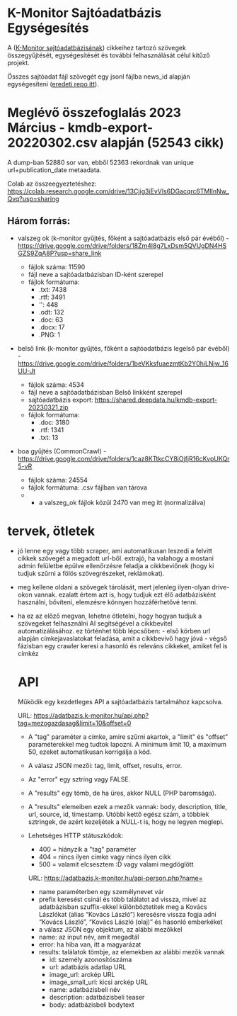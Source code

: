# K-Monitor Sajtóadatbázis Egységesítés
A ([K-Monitor sajtóadatbázisának](https://adatbazis.k-monitor.hu)) cikkeihez tartozó szövegek összegyűjtését, egységesítését és további felhasználását célul kitűző projekt.

Összes sajtóadat fájl szövegét egy jsonl fájlba news_id alapján egységesíteni ([eredeti repo itt](https://github.com/everybitmihaly/KMonitorSajtoadatEgysegesites)). 

# Meglévő összefoglalás 2023 Március - kmdb-export-20220302.csv alapján (52543 cikk)
A dump-ban 52880 sor van, ebből 52363 rekordnak van unique url+publication_date metaadata.

Colab az összeegyeztetéshez: https://colab.research.google.com/drive/13Cjig3iEvVIs6DGacqrc6TMlInNw_Qvq?usp=sharing

## Három forrás: 
- valszeg ok (k-monitor gyűjtés, főként a sajtóadatbázis első pár évéből) - https://drive.google.com/drive/folders/18Zm4l8g7LxDsm5QVUgDN4HSGZS9ZqA8P?usp=share_link
    - fájlok száma: 11590
    - fájl neve a sajtóadatbázisban ID-ként szerepel
    - fájlok formátuma:
        - .txt: 7438
        - .rtf: 3491
        - '': 448
        - .odt: 132
        - .doc: 63
        - .docx: 17
        - .PNG: 1

- belső link (k-monitor gyűjtés, főként a sajtóadatbázis legelső pár évéből) - https://drive.google.com/drive/folders/1beVKksfuaezmtKb2Y0hiLNjw_16UU-Jt
    - fájlok száma: 4534
    - fájl neve a sajtóadatbázisban Belső linkként szerepel
    - sajtóadatbázis export: https://shared.deepdata.hu/kmdb-export-20230321.zip
    - fájlok formátuma:
        - .doc: 3180
        - .rtf: 1341
        - .txt: 13
    
- boa gyűjtés (CommonCrawl)           - https://drive.google.com/drive/folders/1caz8KTtkcCY8iOjfjR16cKvpUKQr5-vR
    - fájlok száma: 24554
    - fájlok formátuma: .csv fájlban van tárova
    - * a valszeg_ok fájlok közül 2470 van meg itt (normalizálva)

# tervek, ötletek
- jó lenne egy vagy több scraper, ami automatikusan leszedi a felvitt cikkek szövegét a megadott url-ből. extrajó, ha valahogy a mostani admin felületbe épülve ellenőrzésre feladja a cikkbeviőnek (hogy ki tudjuk szűrni a fölös szövegrészeket, reklámokat).
- meg kellene oldani a szövegek tárolását, mert jelenleg ilyen-olyan drive-okon vannak. ezalatt értem azt is, hogy tudjuk ezt élő adatbázisként használni, bővíteni, elemzésre könnyen hozzáférhetővé tenni.
- ha ez az előző megvan, lehetne ötletelni, hogy hogyan tudjuk a szövegeket felhasználni AI segítségével a cikkbevitel automatizálásához. ez történhet több lépcsőben:
        - első körben url alapján címkejavaslatokat feladása, amit a cikkbevivő hagy jóvá
        - végső fázisban egy crawler keresi a hasonló és releváns cikkeket, amiket fel is címkéz

  # API
  Működik egy kezdetleges API a sajtóadatbázis tartalmához kapcsolva.
  
  URL: https://adatbazis.k-monitor.hu/api.php?tag=mezogazdasag&limit=10&offset=0
  - A "tag" paraméter a címke, amire szűrni akartok, a "limit" és "offset" paraméterekkel meg tudtok lapozni. A minimum limit 10, a maximum 50, ezeket automatikusan korrigálja a kód.
  - A válasz JSON mezői: tag, limit, offset, results, error.
  - Az "error" egy sztring vagy FALSE.
  - A "results" egy tömb, de ha üres, akkor NULL (PHP baromsága).
  - A "results" elemeiben ezek a mezők vannak: body, description, title, url, source, id, timestamp. Utóbbi kettő egész szám, a többiek sztringek, de azért kezeljétek a NULL-t is, hogy ne legyen meglepi.
  - Lehetséges HTTP státuszkódok:
      - 400 = hiányzik a "tag" paraméter
      - 404 = nincs ilyen címke vagy nincs ilyen cikk
      - 500 = valamit elcsesztem :D vagy valami megdöglött
        
    URL: https://adatbazis.k-monitor.hu/api-person.php?name=
    - name paraméterben egy személynevet vár
    - prefix keresést csinál és több találatot ad vissza, mivel az adatbázisban szuffix-ekkel különböztetitek meg a Kovács Lászlókat (alias “Kovács László”) keresésre vissza fogja adni “Kovács László”, “Kovács László (olaj)” és hasonló emberkéket
    - a válasz JSON egy objektum, az alábbi mezőkkel
    - name: az input név, amit megadtál
    - error: ha hiba van, itt a magyarázat
    - results: találatok tömbje, az elemekben az alábbi mezők vannak
        - id: személy azonosítószáma
        - url: adatbázis adatlap URL
        - image_url: arckép URL
        - image_small_url: kicsi arckép URL
        - name: adatbázisbeli név
        - description: adatbázisbeli teaser
        - body: adatbázisbeli bodytext
